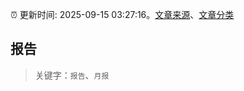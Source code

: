 :alarm_clock: 更新时间: 2025-09-15 03:27:16。[文章来源](/README.md)、[文章分类](/TAGS.md)

## 报告


> 关键字：`报告`、`月报`



